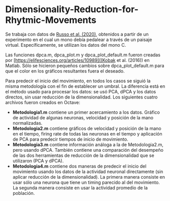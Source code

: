 # Dimensionality-Reduction-for-Rhytmic-Movements

Se trabaja con datos de [Russo et al. (2020)](https://github.com/aarusso/trajectory-divergence), obtenidos a partir de un experimento en el cual un mono debía pedalear a través de un paisaje virtual. Específicamente, se utilizan los datos del mono C.

Las funciones dpca.m, dpca_plot.m y dpca_plot_default.m fueron creadas por [https://elifesciences.org/articles/10989]((Kobak et al. (2016)) en Matlab.
Sólo se hicieron pequeños cambios sobre dpca_plot_default.m para que el color en los gráficos resultantes fuera el deseado.

Para predecir el inicio del movimiento, en todos los casos se siguió la misma metodología con el fin de establecer un umbral. La diferencia está en el método usado para procesar los datos: se usó PCA, dPCA y los datos directos, sin usar reducción de la dimensionalidad. Los siguientes cuatro archivos fueron creados en Octave:

* **Metodologia1.m** contiene un primer acercamiento a los datos. Gráfico de actividad de algunas neuronas, velocidad y posición de la mano normalizadas.
* **Metodologia2.m** contiene gráficos de velocidad y posición de la mano en el tiempo, firing rate de todas las neuronas en el tiempo y aplicación de PCA para predecir tiempos de inicio de movimiento.
* **Metodologia3.m** contiene información análoga a la de Metodologia2.m, pero usando dPCA. También contiene una comparación del desempeño de las dos herramientas de reducción de la dimensionalidad que se utilizaron (PCA y dPCA).
* **Metodologia4.m** contiene dos maneras de predecir el inicio del movimiento usando los datos de la actividad neuronal directamente (sin aplicar reducción de la dimensionalidad). La primera manera consiste en usar sólo una neurona que tiene un timing parecido al del movimiento. La segunda manera consiste en usar la actividad promedio de la población.
